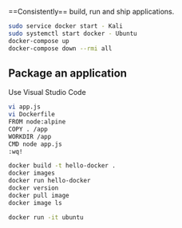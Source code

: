 ==Consistently== build, run and ship applications.
```bash
sudo service docker start - Kali
sudo systemctl start docker - Ubuntu
docker-compose up
docker-compose down --rmi all
```
## Package an application
Use Visual Studio Code
```bash
vi app.js
vi Dockerfile
FROM node:alpine
COPY . /app
WORKDIR /app
CMD node app.js
:wq!

docker build -t hello-docker .
docker images
docker run hello-docker
docker version
docker pull image
docker image ls

docker run -it ubuntu
```